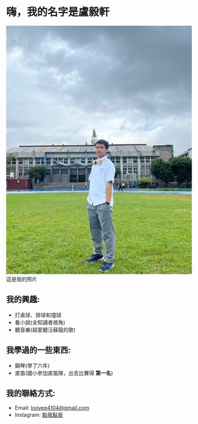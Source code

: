 # **嗨，我的名字是盧毅軒**
![我的照片](https://github.com/looyee4104-bot/Computer-Science-course/blob/90d19236cce47052864a1df5293dc10924df87ed/S__216236036.jpg)
這是我的照片

## 我的興趣:
- 打桌球、排球和撞球
- 看小說(全知讀者視角)
- 聽音樂(超愛聽汪蘇龍的歌)

## 我學過的一些東西:
- 鋼琴(學了六年)
- 直笛(國小參加直笛隊，出去比賽得 __第一名__)

## 我的聯絡方式:
- Email: looyee4104@gmail.com
- Instagram: [點我點我](https://www.instagram.com/47loo_yee?igsh=dTZ4amticzBoM2ww&utm_source=qr)
